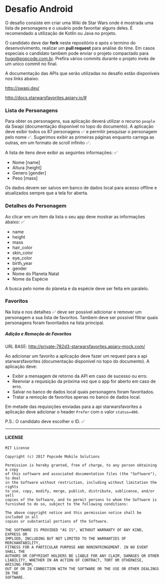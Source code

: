 # Desafio Android

O desafio consiste em criar uma Wiki de Star Wars onde é mostrada uma lista de personagens e o usuário pode favoritar alguns deles. É recomendado a utilização de Kotlin ou Java no projeto.

O candidato deve dar **fork** neste repositório e após o termino do desenvolvimento, realizar um **pull request** para análise do time. Em casos especiais o candidato tambem pode enviar o projeto compactado para hugo@popcode.com.br. Prefira vários commits durante o projeto invés de um unico commit no final.

A documentação das APIs que serão utilizadas no desafio estão disponíveis nos links abaixo:

http://swapi.dev/

http://docs.starwarsfavorites.apiary.io/#

### Lista de Personagens

Para obter os personagens, sua aplicação deverá utilizar o recurso `people` da Swapi (documentação disponível no topo do documento). A aplicação deve exibir todos os 87 personagens ✅ e permitir pesquisar o personagem pelo nome ✅. Sugerimos exibir as primeiras páginas enquanto carrega as outras, em um formato de scroll infinito ✅.

A lista de itens deve exibir as seguintes informações: ✅
+ Nome [name]
+ Altura [height]
+ Genero [gender]
+ Peso [mass]

Os dados devem ser salvos em banco de dados local para acesso offline e atualizados sempre que a tela for aberta.

### Detalhes do Personagem

Ao clicar em um item da lista o seu app deve mostrar as informações abaixo: ✅

+ name
+ height
+ mass 
+ hair_color
+ skin_color
+ eye_color
+ birth_year
+ gender
+ Nome do Planeta Natal 
+ Nome da Espécie

A busca pelo nome do planeta e da espécie deve ser feita em paralelo.

### Favoritos

Na lista e nos detalhes ✅ deve ser possível adicionar e remover um personagem a sua lista de favoritos. Tambem deve ser possível filtrar quais personagens foram favoritados na lista principal.

##### Adição e Remoção de Favoritos

URL BASE: http://private-782d3-starwarsfavorites.apiary-mock.com/

Ao adicionar um favorito a aplicação deve fazer um request para a api starwarsfavorites (documentação disponível no topo do documento). 
A aplicação deve:
+ Exibir a mensagem de retorno da API em caso de sucesso ou erro.
+ Reenviar a requisição da próxima vez que o app for aberto em caso de erro.
+ Salvar no banco de dados local quais personagens foram favoritados.
+ Tratar a remoção de favoritos apenas no banco de dados local.

Em metade das requisições enviadas para a api starwarsfavorites a aplicação deve adicionar o header `Prefer` com o valor `status=400`.

P.S.: O candidato deve escolher o ID. ✅

---
#### LICENSE
```
MIT License

Copyright (c) 2017 Popcode Mobile Solutions

Permission is hereby granted, free of charge, to any person obtaining a copy
of this software and associated documentation files (the "Software"), to deal
in the Software without restriction, including without limitation the rights
to use, copy, modify, merge, publish, distribute, sublicense, and/or sell
copies of the Software, and to permit persons to whom the Software is
furnished to do so, subject to the following conditions:

The above copyright notice and this permission notice shall be included in all
copies or substantial portions of the Software.

THE SOFTWARE IS PROVIDED "AS IS", WITHOUT WARRANTY OF ANY KIND, EXPRESS OR
IMPLIED, INCLUDING BUT NOT LIMITED TO THE WARRANTIES OF MERCHANTABILITY,
FITNESS FOR A PARTICULAR PURPOSE AND NONINFRINGEMENT. IN NO EVENT SHALL THE
AUTHORS OR COPYRIGHT HOLDERS BE LIABLE FOR ANY CLAIM, DAMAGES OR OTHER
LIABILITY, WHETHER IN AN ACTION OF CONTRACT, TORT OR OTHERWISE, ARISING FROM,
OUT OF OR IN CONNECTION WITH THE SOFTWARE OR THE USE OR OTHER DEALINGS IN THE
SOFTWARE.
```
